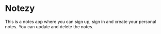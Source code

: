 # Notezy
This is a notes app where you can sign up, sign in and create your personal notes.
You can update and delete the notes.
